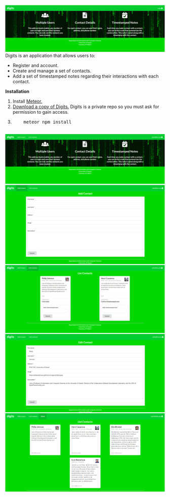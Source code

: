 <img src="doc/landing.png">
Digits is an application that allows users to:
<ul>
  <li>Register and account.</li>
  <li>Create and manage a set of contacts.</li>
  <li>Add a set of timestamped notes regarding their interactions with each contact.</li>
</ul>

**Installation**

<ol>
  <li>Install <a href="https://www.meteor.com/install">Meteor.</a></li>
  <li><a href="https://github.com/keonifontanilla/digits">Download a copy of Digits.</a> 
  Digits is a private repo so you must ask for permission to gain access.</li>
  <li><pre>
    meteor npm install
  </pre></li>
</ol>

<img src="doc/landing2.png">
<img src="doc/addcontacts.png">
<img src="doc/listcontacts.png">
<img src="doc/editcontacts.png">
<img src="doc/admin.png">

